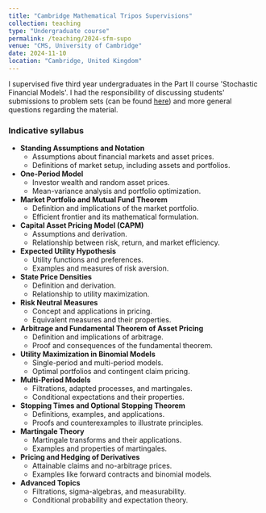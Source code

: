 ```yaml
---
title: "Cambridge Mathematical Tripos Supervisions"
collection: teaching
type: "Undergraduate course"
permalink: /teaching/2024-sfm-supo
venue: "CMS, University of Cambridge"
date: 2024-11-10
location: "Cambridge, United Kingdom"
---
```


I supervised five third year undergraduates in the Part II course 'Stochastic Financial Models'. I had the responsibility of discussing students' submissions to problem sets (can be found <a href = "https://www.dpmms.cam.ac.uk/study/II/FinancialModels/">here</a>) and more general questions regarding the material.
<h3>Indicative syllabus</h3>
 <ul>
    <li><strong>Standing Assumptions and Notation</strong>
        <ul>
            <li>Assumptions about financial markets and asset prices.</li>
            <li>Definitions of market setup, including assets and portfolios.</li>
        </ul>
    </li>
    <li><strong>One-Period Model</strong>
        <ul>
            <li>Investor wealth and random asset prices.</li>
            <li>Mean-variance analysis and portfolio optimization.</li>
        </ul>
    </li>
    <li><strong>Market Portfolio and Mutual Fund Theorem</strong>
        <ul>
            <li>Definition and implications of the market portfolio.</li>
            <li>Efficient frontier and its mathematical formulation.</li>
        </ul>
    </li>
    <li><strong>Capital Asset Pricing Model (CAPM)</strong>
        <ul>
            <li>Assumptions and derivation.</li>
            <li>Relationship between risk, return, and market efficiency.</li>
        </ul>
    </li>
    <li><strong>Expected Utility Hypothesis</strong>
        <ul>
            <li>Utility functions and preferences.</li>
            <li>Examples and measures of risk aversion.</li>
        </ul>
    </li>
    <li><strong>State Price Densities</strong>
        <ul>
            <li>Definition and derivation.</li>
            <li>Relationship to utility maximization.</li>
        </ul>
    </li>
    <li><strong>Risk Neutral Measures</strong>
        <ul>
            <li>Concept and applications in pricing.</li>
            <li>Equivalent measures and their properties.</li>
        </ul>
    </li>
    <li><strong>Arbitrage and Fundamental Theorem of Asset Pricing</strong>
        <ul>
            <li>Definition and implications of arbitrage.</li>
            <li>Proof and consequences of the fundamental theorem.</li>
        </ul>
    </li>
    <li><strong>Utility Maximization in Binomial Models</strong>
        <ul>
            <li>Single-period and multi-period models.</li>
            <li>Optimal portfolios and contingent claim pricing.</li>
        </ul>
    </li>
    <li><strong>Multi-Period Models</strong>
        <ul>
            <li>Filtrations, adapted processes, and martingales.</li>
            <li>Conditional expectations and their properties.</li>
        </ul>
    </li>
    <li><strong>Stopping Times and Optional Stopping Theorem</strong>
        <ul>
            <li>Definitions, examples, and applications.</li>
            <li>Proofs and counterexamples to illustrate principles.</li>
        </ul>
    </li>
    <li><strong>Martingale Theory</strong>
        <ul>
            <li>Martingale transforms and their applications.</li>
            <li>Examples and properties of martingales.</li>
        </ul>
    </li>
    <li><strong>Pricing and Hedging of Derivatives</strong>
        <ul>
            <li>Attainable claims and no-arbitrage prices.</li>
            <li>Examples like forward contracts and binomial models.</li>
        </ul>
    </li>
    <li><strong>Advanced Topics</strong>
        <ul>
            <li>Filtrations, sigma-algebras, and measurability.</li>
            <li>Conditional probability and expectation theory.</li>
        </ul>
    </li>
</ul>

